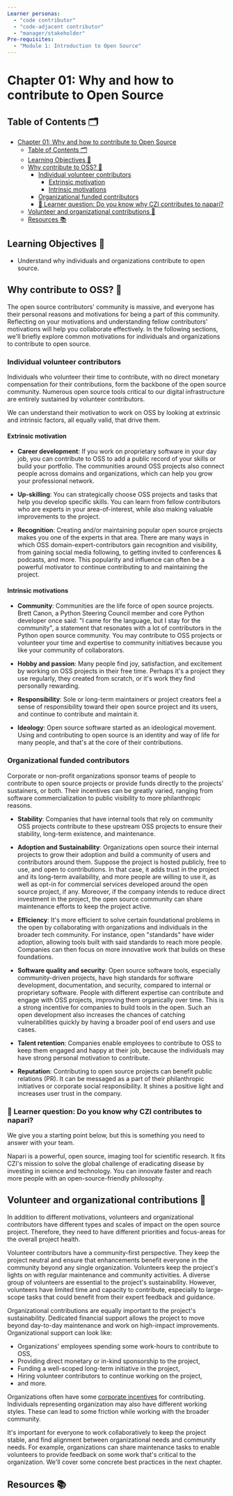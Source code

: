 ```yaml
---
Learner personas:
  - "code contributor"
  - "code-adjacent contributor"
  - "manager/stakeholder"
Pre-requisites:
  - "Module 1: Introduction to Open Source"
---
```


# Chapter 01: Why and how to contribute to Open Source

## Table of Contents 🗂️

- [Chapter 01: Why and how to contribute to Open Source](#chapter-01-why-and-how-to-contribute-to-open-source)
  - [Table of Contents 🗂️](#table-of-contents-️)
  - [Learning Objectives 🧠](#learning-objectives-)
  - [Why contribute to OSS? 🌱](#why-contribute-to-oss-)
    - [Individual volunteer contributors](#individual-volunteer-contributors)
      - [Extrinsic motivation](#extrinsic-motivation)
      - [Intrinsic motivations](#intrinsic-motivations)
    - [Organizational funded contributors](#organizational-funded-contributors)
    - [🙋 Learner question: Do you know why CZI contributes to napari?](#-learner-question-do-you-know-why-czi-contributes-to-napari)
  - [Volunteer and organizational contributions 🤝](#volunteer-and-organizational-contributions-)
  - [Resources 📚](#resources-)

## Learning Objectives 🧠

<!-- TODO: Populate as various sections & their content is added. -->

- Understand why individuals and organizations contribute to open source.

## Why contribute to OSS? 🌱

The open source contributors' community is massive, and everyone has their personal reasons and motivations for being a part of this community. Reflecting on your motivations and understanding fellow contributors' motivations will help you collaborate effectively. In the following sections, we'll briefly explore common motivations for individuals and organizations to contribute to open source.

### Individual volunteer contributors

Individuals who volunteer their time to contribute, with no direct monetary compensation for their contributions, form the backbone of the open source community. Numerous open source tools critical to our digital infrastructure are entirely sustained by volunteer contributors.

We can understand their motivation to work on OSS by looking at extrinsic and intrinsic factors, all equally valid, that drive them.

#### Extrinsic motivation

- **Career development**: If you work on proprietary software in your day job, you can contribute to OSS to add a public record of your skills or build your portfolio. The communities around OSS projects also connect people across domains and organizations, which can help you grow your professional network.

- **Up-skilling**: You can strategically choose OSS projects and tasks that help you develop specific skills. You can learn from fellow contributors who are experts in your area-of-interest, while also making valuable improvements to the project.

- **Recognition**: Creating and/or maintaining popular open source projects makes you one of the experts in that area. There are many ways in which OSS domain-expert-contributors gain recognition and visibility, from gaining social media following, to getting invited to conferences & podcasts, and more. This popularity and influence can often be a powerful motivator to continue contributing to and maintaining the project.

#### Intrinsic motivations

- **Community**: Communities are the life force of open source projects. Brett Canon, a Python Steering Council member and core Python developer once said: "I came for the language, but I stay for the community", a statement that resonates with a lot of contributors in the Python open source community. You may contribute to OSS projects or volunteer your time and expertise to community initiatives because you like your community of collaborators.

- **Hobby and passion**: Many people find joy, satisfaction, and excitement by working on OSS projects in their free time. Perhaps it's a project they use regularly, they created from scratch, or it's work they find personally rewarding.

- **Responsibility**: Sole or long-term maintainers or project creators feel a sense of responsibility toward their open source project and its users, and continue to contribute and maintain it.

- **Ideology**: Open source software started as an ideological movement. Using and contributing to open source is an identity and way of life for many people, and that's at the core of their contributions.

### Organizational funded contributors

Corporate or non-profit organizations sponsor teams of people to contribute to open source projects or provide funds directly to the projects' sustainers, or both.
Their incentives can be greatly varied, ranging from software commercialization to public visibility to more philanthropic reasons.

- **Stability**: Companies that have internal tools that rely on community OSS projects contribute to these upstream OSS projects to ensure their stability, long-term existence, and maintenance.

- **Adoption and Sustainability**: Organizations open source their internal projects to grow their adoption and build a community of users and contributors around them. Suppose the project is hosted publicly, free to use, and open to contributions. In that case, it adds trust in the project and its long-term availability, and more people are willing to use it, as well as opt-in for commercial services developed around the open source project, if any. Moreover, if the company intends to reduce direct investment in the project, the open source community can share maintenance efforts to keep the project active.

- **Efficiency**: It's more efficient to solve certain foundational problems in the open by collaborating with organizations and individuals in the broader tech community. For instance, open "standards" have wider adoption, allowing tools built with said standards to reach more people. Companies can then focus on more innovative work that builds on these foundations.

- **Software quality and security**: Open source software tools, especially community-driven projects, have high standards for software development, documentation, and security, compared to internal or proprietary software. People with different expertise can contribute and engage with OSS projects, improving them organically over time. This is a strong incentive for companies to build tools in the open. Such an open development also increases the chances of catching vulnerabilities quickly by having a broader pool of end users and use cases.

- **Talent retention**: Companies enable employees to contribute to OSS to keep them engaged and happy at their job, because the individuals may have strong personal motivation to contribute.

- **Reputation**: Contributing to open source projects can benefit public relations (PR). It can be messaged as a part of their philanthropic initiatives or corporate social responsibility. It shines a positive light and increases user trust in the company.

### 🙋 Learner question: Do you know why CZI contributes to napari?

We give you a starting point below, but this is something you need to answer with your team.

Napari is a powerful, open source, imaging tool for scientific research. It fits CZI's mission to solve the global challenge of eradicating disease by investing in science and technology. You can innovate faster and reach more people with an open-source-friendly philosophy.

## Volunteer and organizational contributions 🤝

In addition to different motivations, volunteers and organizational contributors have different types and scales of impact on the open source project. Therefore, they need to have different priorities and focus-areas for the overall project health.

Volunteer contributors have a community-first perspective. They keep the project neutral and ensure that enhancements benefit everyone in the community beyond any single organization. Volunteers keep the project's lights on with regular maintenance and community activities. A diverse group of volunteers are essential to the project's sustainability. However, volunteers have limited time and capacity to contribute, especially to large-scope tasks that could benefit from their expert feedback and guidance.

Organizational contributions are equally important to the project's sustainability. Dedicated financial support allows the project to move beyond day-to-day maintenance and work on high-impact improvements. Organizational support can look like:

- Organizations' employees spending some work-hours to contribute to OSS,
- Providing direct monetary or in-kind sponsorship to the project,
- Funding a well-scoped long-term initiative in the project,
- Hiring volunteer contributors to continue working on the project,
- and more.

Organizations often have some [corporate incentives](#organizational-funded-contributors) for contributing. Individuals representing organization may also have different working styles. These can lead to some friction while working with the broader community.

It's important for everyone to work collaboratively to keep the project stable, and find alignment between organizational needs and community needs. For example, organizations can share maintenance tasks to enable volunteers to provide feedback on some work that's critical to the organization. We'll cover some concrete best practices in the next chapter.

## Resources 📚
